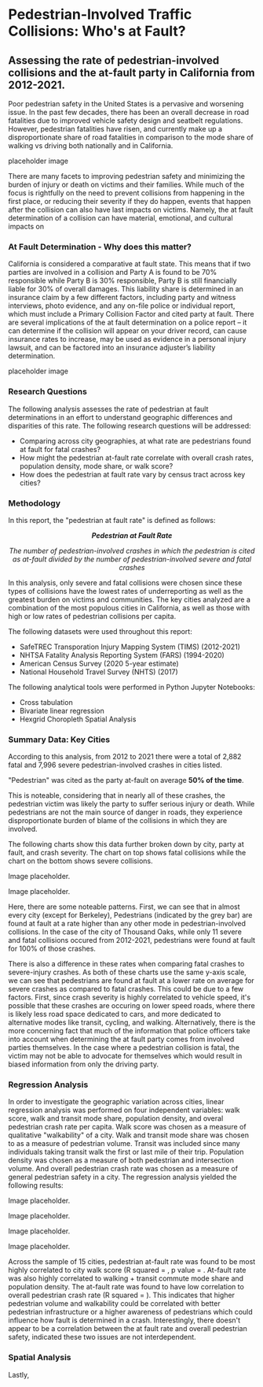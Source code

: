 # Pedestrian-Involved Traffic Collisions: Who's at Fault?

## Assessing the rate of pedestrian-involved collisions and the at-fault party in California from 2012-2021.

Poor pedestrian safety in the United States is a pervasive and worsening issue. In the past few decades, there has been an overall decrease in road fatalities due to improved vehicle safety design and seatbelt regulations. However, pedestrian fatalities have risen, and currently make up a disproportionate share of road fatalities in comparison to the mode share of walking vs driving both nationally and in California. 

placeholder image

There are many facets to improving pedestrian safety and minimizing the burden of injury or death on victims and their families. While much of the focus is rightfully on the need to prevent collisions from happening in the first place, or reducing their severity if they do happen, events that happen after the collision can also have last impacts on victims. Namely, the at fault determination of a collision can have material, emotional, and cultural impacts on 

### At Fault Determination - Why does this matter?

California is considered a comparative at fault state. This means that if two parties are involved in a collision and Party A is found to be 70% responsible while Party B is 30% responsible, Party B is still financially liable for 30% of overall damages. This liability share is determined in an insurance claim by a few different factors, including party and witness interviews, photo evidence, and any on-file police or individual report, which must include a Primary Collision Factor and cited party at fault. There are several implications of the at fault determination on a police report – it can determine if the collision will appear on your driver record, can cause insurance rates to increase, may be used as evidence in a personal injury lawsuit, and can be factored into an insurance adjuster’s liability determination. 

placeholder image

### Research Questions
The following analysis assesses the rate of pedestrian at fault determinations in an effort to understand geographic differences and disparities of this rate. The following research questions will be addressed:
* Comparing across city geographies, at what rate are pedestrians found at fault for fatal crashes?
* How might the pedestrian at-fault rate correlate with overall crash rates, population density, mode share, or walk score?
* How does the pedestrian at fault rate vary by census tract across key cities?

### Methodology

In this report, the "pedestrian at fault rate" is defined as follows:

***<p align="center">
Pedestrian at Fault Rate***
</p>
  
*<p align="center">
The number of pedestrian-involved crashes in which the pedestrian is cited as at-fault divided by the number of pedestrian-involved severe and fatal crashes*
</p>

In this analysis, only severe and fatal collisions were chosen since these types of collisions have the lowest rates of underreporting as well as the greatest burden on victims and communities. The key cities analyzed are a combination of the most populous cities in California, as well as those with high or low rates of pedestrian collisions per capita. 

The following datasets were used throughout this report:
* SafeTREC Transporation Injury Mapping System (TIMS) (2012-2021)
* NHTSA Fatality Analysis Reporting System (FARS) (1994-2020)
* American Census Survey (2020 5-year estimate)
* National Household Travel Survey (NHTS) (2017)

The following analytical tools were performed in Python Jupyter Notebooks: 
* Cross tabulation
* Bivariate linear regression
* Hexgrid Choropleth Spatial Analysis

### Summary Data: Key Cities

According to this analysis, from 2012 to 2021 there were a total of 2,882 fatal and 7,996 severe pedestrian-involved crashes in cities listed.

"Pedestrian" was cited as the party at-fault on average **50% of the time**.

This is noteable, considering that in nearly all of these crashes, the pedestrian victim was likely the party to suffer serious injury or death. While pedestrians are not the main source of danger in roads, they experience disproportionate burden of blame of the collisions in which they are involved. 

The following charts show this data further broken down by city, party at fault, and crash severity. The chart on top shows fatal collisions while the chart on the bottom shows severe collisions. 

Image placeholder. 

Image placeholder. 

Here, there are some noteable patterns. First, we can see that in almost every city (except for Berkeley), Pedestrians (indicated by the grey bar) are found at fault at a rate higher than any other mode in pedestrian-involved collisions. In the case of the city of Thousand Oaks, while only 11 severe and fatal collisions occured from 2012-2021, pedestrians were found at fault for 100% of those crashes. 

There is also a difference in these rates when comparing fatal crashes to severe-injury crashes. As both of these charts use the same y-axis scale, we can see that pedestrians are found at fault at a lower rate on average for severe crashes as compared to fatal crashes. This could be due to a few factors. First, since crash severity is highly correlated to vehicle speed, it's possible that these crashes are occuring on lower speed roads, where there is likely less road space dedicated to cars, and more dedicated to alternative modes like transit, cycling, and walking. Alternatively, there is the more concerning fact that much of the information that police officers take into account when determining the at fault party comes from involved parties themselves. In the case where a pedestrian collision is fatal, the victim may not be able to advocate for themselves which would result in biased information from only the driving party. 

### Regression Analysis

In order to investigate the geographic variation across cities, linear regression analysis was performed on four independent variables: walk score, walk and transit mode share, population density, and overal pedestrian crash rate per capita. Walk score was chosen as a measure of qualitative "walkability" of a city. Walk and transit mode share was chosen to as a measure of pedestrian volume. Transit was included since many individuals taking transit walk the first or last mile of their trip. Population density was chosen as a measure of both pedestrian and intersection volume. And overall pedestrian crash rate was chosen as a measure of general pedestrian safety in a city. The regression analysis yielded the following results: 

Image placeholder. 

Image placeholder. 

Image placeholder. 

Image placeholder. 

Across the sample of 15 cities, pedestrian at-fault rate was found to be most highly correlated to city walk score (R squared = , p value = . At-fault rate was also highly correlated to walking + transit commute mode share and population density. The at-fault rate was found to have low correlation to overall pedestrian crash rate (R squared = ). This indicates that higher pedestrian volume and walkability could be correlated with better pedestrian infrastructure or a higher awareness of pedestrians which could influence how fault is determined in a crash. Interestingly, there doesn't appear to be a correlation between the at fault rate and overall pedestrian safety, indicated these two issues are not interdependent. 

### Spatial Analysis
Lastly, 




